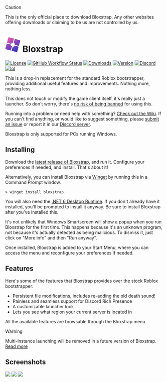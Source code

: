 > [!CAUTION]
> This is the only official place to download Bloxstrap. Any other websites offering downloads or claiming to be us are not controlled by us.

# <img src="https://github.com/the-the-1/bloxstrap-with-multi-instance-launching/raw/main/Images/Bloxstrap.png" width="48"/> Bloxstrap

[![License](https://img.shields.io/github/license/the-the-1/bloxstrap-with-multi-instance-launching)](https://github.com/the-the-1/bloxstrap-with-multi-instance-launching/blob/main/LICENSE)
[![GitHub Workflow Status](https://img.shields.io/github/actions/workflow/status/the-the-1/bloxstrap-with-multi-instance-launching/ci.yml?branch=main&label=builds)](https://github.com/the-the-1/bloxstrap-with-multi-instance-launching/actions)
[![Downloads](https://img.shields.io/github/downloads/the-the-1/bloxstrap-with-multi-instance-launching/latest/total?color=981bfe)](https://github.com/the-the-1/bloxstrap-with-multi-instance-launching/releases)
[![Version](https://img.shields.io/github/v/release/the-the-1/bloxstrap-with-multi-instance-launching?color=7a39fb)](https://github.com/the-the-1/bloxstrap-with-multi-instance-launching/releases/latest)
[![Discord](https://img.shields.io/discord/1099468797410283540?logo=discord&logoColor=white&label=discord&color=4d3dff)](https://discord.gg/nKjV3mGq6R)
[![lol](https://img.shields.io/badge/mom%20made-pizza%20rolls-orange)](https://media.tenor.com/FIkSGbGycmAAAAAd/manly-roblox.gif)

This is a drop-in replacement for the standard Roblox bootstrapper, providing additional useful features and improvements. Nothing more, nothing less.

This does not touch or modify the game client itself, it's really just a launcher. So don't worry, there's [no risk of being banned](https://github.com/pizzaboxer/bloxstrap/wiki/Why-it%27s-not-reasonably-possible-for-you-to-be-banned-by-Bloxstrap) for using this.

Running into a problem or need help with something? [Check out the Wiki](https://github.com/pizzaboxer/bloxstrap/wiki). If you can't find anything, or would like to suggest something, please [submit an issue](https://github.com/pizzaboxer/bloxstrap/issues) or report it in our [Discord server](https://discord.gg/nKjV3mGq6R).
 
Bloxstrap is only supported for PCs running Windows.
 
 ## Installing
Download the [latest release of Bloxstrap](https://github.com/the-the-1/bloxstrap-with-multi-instance-launching/releases/latest), and run it. Configure your preferences if needed, and install. That's about it!

Alternatively, you can install Bloxstrap via [Winget](https://winstall.app/apps/pizzaboxer.Bloxstrap) by running this in a Command Prompt window:
```
> winget install bloxstrap
```

You will also need the [.NET 6 Desktop Runtime](https://aka.ms/dotnet-core-applaunch?missing_runtime=true&arch=x64&rid=win11-x64&apphost_version=6.0.16&gui=true). If you don't already have it installed, you'll be prompted to install it anyway. Be sure to install Bloxstrap after you've installed this.

It's not unlikely that Windows Smartscreen will show a popup when you run Bloxstrap for the first time. This happens because it's an unknown program, not because it's actually detected as being malicious. To dismiss it, just click on "More info" and then "Run anyway".

Once installed, Bloxstrap is added to your Start Menu, where you can access the menu and reconfigure your preferences if needed.
 
## Features
Here's some of the features that Bloxstrap provides over the stock Roblox bootstrapper:

* Persistent file modifications, includes re-adding the old death sound!
* Painless and seamless support for Discord Rich Presence
* A customizable launcher look
* Lets you see what region your current server is located in

All the available features are browsable through the Bloxstrap menu.

> [!WARNING]
> Multi-instance launching will be removed in a future version of Bloxstrap. [Read more](https://github.com/pizzaboxer/bloxstrap/wiki/Plans-to-remove-multi%E2%80%90instance-launching-from-Bloxstrap)

## Screenshots

<p float="left">
    <img src="https://github.com/pizzaboxer/bloxstrap/assets/41478239/dcfd0cdf-1aae-45bb-849a-f7710ec63b28" width="435" />
    <img src="https://github.com/pizzaboxer/bloxstrap/assets/41478239/e08cdf28-4f99-46b5-99f2-5c338aac86db" width="390" />
    <img src="https://github.com/pizzaboxer/bloxstrap/assets/41478239/7ba35223-9115-401f-bbc1-d15e9c5fd79e" width="232" />
<p>